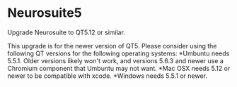 # Neurosuite5
Upgrade Neurosuite to QT5.12 or similar.

This upgrade is for the newer version of QT5. Please consider using the following QT versions 
for the following operating systems:
*Umbuntu needs 5.5.1.  Older versions likely won't work, and versions 5.6.3 and newer use a Chromium component that Umbuntu may not want.
*Mac OSX needs 5.12 or newer to be compatible with xcode.
*Windows needs 5.5.1 or newer. 